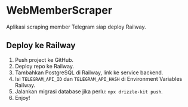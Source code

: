 # WebMemberScraper

Aplikasi scraping member Telegram siap deploy Railway.

## Deploy ke Railway
1. Push project ke GitHub.
2. Deploy repo ke Railway.
3. Tambahkan PostgreSQL di Railway, link ke service backend.
4. Isi `TELEGRAM_API_ID` dan `TELEGRAM_API_HASH` di Environment Variables Railway.
5. Jalankan migrasi database jika perlu: `npx drizzle-kit push`.
6. Enjoy!
